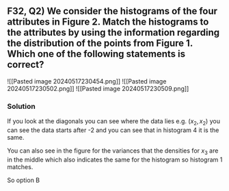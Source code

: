 
## F32, Q2) We consider the histograms of the four attributes in Figure 2. Match the histograms to the attributes by using the information regarding the distribution of the points from Figure 1. Which one of the following statements is correct?
![[Pasted image 20240517230454.png]]
![[Pasted image 20240517230502.png]]
![[Pasted image 20240517230509.png]]

### Solution
If you look at the diagonals you can see where the data lies e.g.
$(x_2,x_2)$ you can see the data starts after -2 and you can see that in histogram 4 it is the same.

You can also see in the figure for the variances that the densities for $x_3$ are in the middle which also indicates the same for the histogram so histogram 1 matches.

So option B




